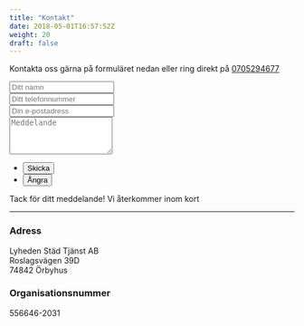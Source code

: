 ```yaml
---
title: "Kontakt"
date: 2018-05-01T16:57:52Z
weight: 20
draft: false
---
```


Kontakta oss gärna på formuläret nedan eller ring direkt på <a href="tel:0705294677">0705294677</a><br>

<form id="contactform" method="post" action="https://formspree.io/stad-johan@lyheden.com">
	<div class="field">
		<input type="text" name="name" id="name" placeholder="Ditt namn"/>
	</div>
	<div class="field half first">
		<input type="text" name="phone" id="phone" placeholder="Ditt telefonnummer"/>
	</div>
	<div class="field half">
		<input type="email" id="email" name="email" placeholder="Din e-postadress">
	</div>
	<div class="field">
		<textarea name="message" id="message" rows="4" placeholder="Meddelande"></textarea>
	</div>
	<ul class="actions">
		<li><input type="submit" value="Skicka" class="special" /></li>
		<li><input type="reset" value="Ångra" /></li>
	</ul>
	<input type="hidden" name="_next" value="?sent#formspree" />
	<input type="hidden" name="_subject" value="Kontaktförfrågan" />
	<input type="text" name="_gotcha" style="display:none" />
</form>
<span id="contactformsent">Tack för ditt meddelande! Vi återkommer inom kort</span>

<script>
$(document).ready(function($) { 
    $(function(){
        if (window.location.search == "?sent") {
        	$('#contactform').hide();
        	$('#contactformsent').show();
        } else {
        	$('#contactformsent').hide();
        }
    });
});
</script>

---

### Adress
Lyheden Städ Tjänst AB<br>
Roslagsvägen 39D<br>
74842 Örbyhus<br>

### Organisationsnummer
556646-2031<br>

<!--
{{< socialLinks >}}
-->
